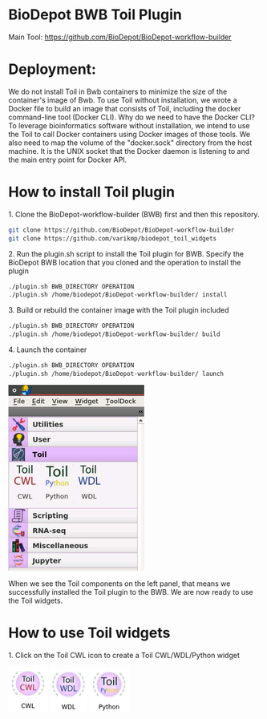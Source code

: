 # BioDepot BWB Toil Plugin

Main Tool: https://github.com/BioDepot/BioDepot-workflow-builder

# Deployment:

We do not install Toil in Bwb containers to minimize the size of the container's image of Bwb. To use Toil without installation, we wrote a Docker file to build an image that consists of Toil, including the docker command-line tool (Docker CLI). Why do we need to have the Docker CLI? To leverage bioinformatics software without installation, we intend to use the Toil to call Docker containers using Docker images of those tools. We also need to map the volume of the "docker.sock" directory from the host machine. It is the UNIX socket that the Docker daemon is listening to and the main entry point for Docker API.

# How to install Toil plugin

1\. Clone the BioDepot-workflow-builder (BWB) first and then this repository.

```bash
git clone https://github.com/BioDepot/BioDepot-workflow-builder
git clone https://github.com/varikmp/biodepot_toil_widgets
```

2\. Run the plugin.sh script to install the Toil plugin for BWB. Specify the BioDepot BWB location that you cloned and the operation to install the plugin

```bash
./plugin.sh BWB_DIRECTORY OPERATION
./plugin.sh /home/biodepot/BioDepot-workflow-builder/ install
```

3\. Build or rebuild the container image with the Toil plugin included

```bash
./plugin.sh BWB_DIRECTORY OPERATION
./plugin.sh /home/biodepot/BioDepot-workflow-builder/ build
```

4\. Launch the container

```bash
./plugin.sh BWB_DIRECTORY OPERATION
./plugin.sh /home/biodepot/BioDepot-workflow-builder/ launch
```

![](./docs/toil_panel.png)

When we see the Toil components on the left panel, that means we successfully installed the Toil plugin to the BWB. We are now ready to use the Toil widgets.

# How to use Toil widgets

1\. Click on the Toil CWL icon to create a Toil CWL/WDL/Python widget

![](./docs/toil_cwl_widget.png) ![](./docs/toil_wdl_widget.png) ![](./docs/toil_py_widget.png)

